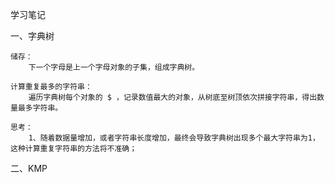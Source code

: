 学习笔记

一、字典树

    储存：
        下一个字母是上一个字母对象的子集，组成字典树。

    计算重复最多的字符串：
        遍历字典树每个对象的 $ ，记录数值最大的对象，从树底至树顶依次拼接字符串，得出数量最多字符串。

    思考：
        1、随着数据量增加，或者字符串长度增加，最终会导致字典树出现多个最大字符串为1，这种计算重复字符串的方法将不准确；


二、KMP

